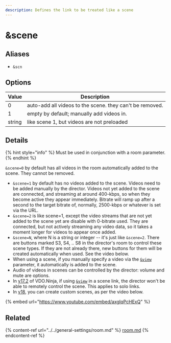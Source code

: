 ```yaml
---
description: Defines the link to be treated like a scene
---
```


# \&scene

## Aliases

* `&scn`

## Options

| Value  | Description                                              |
| ------ | -------------------------------------------------------- |
| 0      | auto-add all videos to the scene. they can't be removed. |
| 1      | empty by default; manually add videos in.                |
| string | like scene 1, but videos are not preloaded               |

## Details

{% hint style="info" %}
Must be used in conjunction with a room parameter.&#x20;
{% endhint %}

`&scene=0` by default has all videos in the room automatically added to the scene. They cannot be removed.

* `&scene=1` by default has no videos added to the scene. Videos need to be added manually by the director. Videos not yet added to the scene are connected, and streaming at around 400-kbps, so when they become active they appear immediately. Bitrate will ramp up after a second to the target bitrate of, normally, 2500-kbps or whatever is set via the URL.
* `&scene=2` is like scene=1, except the video streams that are not yet added to the scene yet are disable with 0-bitrate used. They are connected, but not actively streaming any video data, so it takes a moment longer for videos to appear once added.
* `&scene=N`, where N is a string or integer -- it's just like `&scene=2`. There are buttons marked S3, S4, .. S8 in the director's room to control these scene types. If they are not already there, new buttons for them will be created automatically when used. See the video below.
* When using a scene, if you manually specify a video via the [`&view`](view.md) parameter, it automatically is added to the scene.
* Audio of videos in scenes can be controlled by the director: volume and mute are options.
* In [v17.2](../../release-notes/v17-release-notes.md) of VDO.Ninja, if using [`&view`](view.md) in a scene link, the director won't be able to remotely control the scene. This applies to solo links.&#x20;
* In [v18](../../release-notes/v18.md), you can create custom scenes, as per the video below.

{% embed url="https://www.youtube.com/embed/axgIqPcHExQ" %}

## Related

{% content-ref url="../../general-settings/room.md" %}
[room.md](../../general-settings/room.md)
{% endcontent-ref %}
